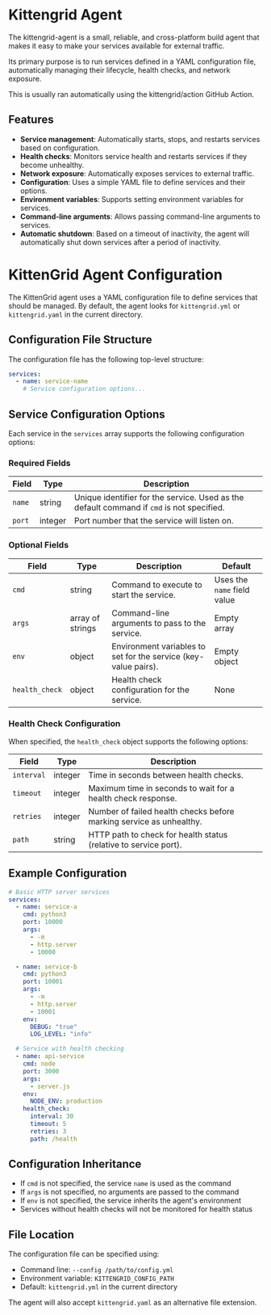 # Kittengrid Agent

The kittengrid-agent is a small, reliable, and cross-platform build
agent that makes it easy to make your services available for external traffic.

Its primary purpose is to run services defined in a YAML configuration file,
automatically managing their lifecycle, health checks, and network exposure.

This is usually ran automatically using the kittengrid/action GitHub Action.

## Features

- **Service management**: Automatically starts, stops, and restarts services based on configuration.
- **Health checks**: Monitors service health and restarts services if they become unhealthy.
- **Network exposure**: Automatically exposes services to external traffic.
- **Configuration**: Uses a simple YAML file to define services and their options.
- **Environment variables**: Supports setting environment variables for services.
- **Command-line arguments**: Allows passing command-line arguments to services.
- **Automatic shutdown**: Based on a timeout of inactivity, the agent will automatically shut down services after a period of inactivity.

# KittenGrid Agent Configuration

The KittenGrid agent uses a YAML configuration file to define services that should be managed. By default, the agent looks for `kittengrid.yml` or `kittengrid.yaml` in the current directory.

## Configuration File Structure

The configuration file has the following top-level structure:

```yaml
services:
  - name: service-name
    # Service configuration options...
```

## Service Configuration Options

Each service in the `services` array supports the following configuration options:

### Required Fields

| Field | Type | Description |
|-------|------|-------------|
| `name` | string | Unique identifier for the service. Used as the default command if `cmd` is not specified. |
| `port` | integer | Port number that the service will listen on. |

### Optional Fields

| Field | Type | Description | Default |
|-------|------|-------------|---------|
| `cmd` | string | Command to execute to start the service. | Uses the `name` field value |
| `args` | array of strings | Command-line arguments to pass to the service. | Empty array |
| `env` | object | Environment variables to set for the service (key-value pairs). | Empty object |
| `health_check` | object | Health check configuration for the service. | None |

### Health Check Configuration

When specified, the `health_check` object supports the following options:

| Field | Type | Description |
|-------|------|-------------|
| `interval` | integer | Time in seconds between health checks. |
| `timeout` | integer | Maximum time in seconds to wait for a health check response. |
| `retries` | integer | Number of failed health checks before marking service as unhealthy. |
| `path` | string | HTTP path to check for health status (relative to service port). |

## Example Configuration

```yaml
# Basic HTTP server services
services:
  - name: service-a
    cmd: python3
    port: 10000
    args:
      - -m
      - http.server
      - 10000

  - name: service-b
    cmd: python3
    port: 10001
    args:
      - -m
      - http.server
      - 10001
    env:
      DEBUG: "true"
      LOG_LEVEL: "info"

  # Service with health checking
  - name: api-service
    cmd: node
    port: 3000
    args:
      - server.js
    env:
      NODE_ENV: production
    health_check:
      interval: 30
      timeout: 5
      retries: 3
      path: /health
```

## Configuration Inheritance

- If `cmd` is not specified, the service `name` is used as the command
- If `args` is not specified, no arguments are passed to the command
- If `env` is not specified, the service inherits the agent's environment
- Services without health checks will not be monitored for health status

## File Location

The configuration file can be specified using:
- Command line: `--config /path/to/config.yml`
- Environment variable: `KITTENGRID_CONFIG_PATH`
- Default: `kittengrid.yml` in the current directory

The agent will also accept `kittengrid.yaml` as an alternative file extension.

